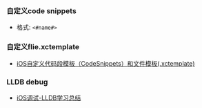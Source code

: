### 自定义code snippets
* 格式: `<#name#>`

### 自定义flie.xctemplate
* [iOS自定义代码段模板（CodeSnippets）和文件模板(.xctemplate)](http://www.jianshu.com/p/376f372497b5)

### LLDB debug
* [iOS调试-LLDB学习总结](http://www.jianshu.com/p/d6a0a5e39b0e)
